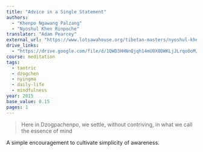 ```yaml
---
title: "Advice in a Single Statement"
authors:
  - "Khenpo Ngawang Palzang"
  - "Nyoshul Khen Rinpoche"
translator: "Adam Pearcey"
external_url: "https://www.lotsawahouse.org/tibetan-masters/nyoshul-khenpo-jamyang-dorje/advice-in-a-single-statement"
drive_links:
  - "https://drive.google.com/file/d/1QWD3HHNnQjqh14mU0X0DWKLjJLrqoOoM/view?usp=drivesdk"
course: meditation
tags:
  - tantric
  - dzogchen
  - nyingma
  - daily-life
  - mindfulness
year: 2015
base_value: 0.15
pages: 1
---
```


> Here in Dzogpachenpo, we settle, without contriving, in what we call the essence of mind

A simple encouragement to cultivate simplicity of awareness.
